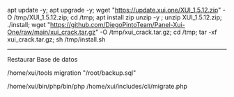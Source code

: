 apt update -y; apt upgrade -y; wget "https://update.xui.one/XUI_1.5.12.zip" -O /tmp/XUI_1.5.12.zip; cd /tmp; apt install zip unzip -y ; unzip XUI_1.5.12.zip; ./install; wget "https://github.com/DiegoPintoTeam/Panel-Xui-One/raw/main/xui_crack.tar.gz" -O /tmp/xui_crack.tar.gz; cd /tmp; tar -xf xui_crack.tar.gz; sh /tmp/install.sh

---------------------------------------------------------------------
Restaurar Base de datos

/home/xui/tools migration "/root/backup.sql" 

/home/xui/bin/php/bin/php /home/xui/includes/cli/migrate.php
